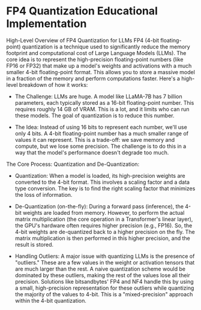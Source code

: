 # FP4 Quantization Educational Implementation

High-Level Overview of FP4 Quantization for LLMs FP4 (4-bit floating-point) quantization is a technique used to significantly reduce the memory footprint and computational cost of Large Language Models (LLMs). The core idea is to represent the high-precision floating-point numbers (like FP16 or FP32) that make up a model's weights and activations with a much smaller 4-bit floating-point format. This allows you to store a massive model in a fraction of the memory and perform computations faster.
Here's a high-level breakdown of how it works:

- The Challenge: LLMs are huge. A model like LLaMA-7B has 7 billion parameters, each typically stored as a 16-bit floating-point number. This requires roughly 14 GB of VRAM. This is a lot, and it limits who can run these models. The goal of quantization is to reduce this number.

- The Idea: Instead of using 16 bits to represent each number, we'll use only 4 bits. A 4-bit floating-point number has a much smaller range of values it can represent. This is a trade-off: we save memory and compute, but we lose some precision. The challenge is to do this in a way that the model's performance doesn't degrade too much.

The Core Process: Quantization and De-Quantization:

- Quantization: When a model is loaded, its high-precision weights are converted to the 4-bit format. This involves a scaling factor and a data type conversion. The key is to find the right scaling factor that minimizes the loss of information.

- De-Quantization (on-the-fly): During a forward pass (inference), the 4-bit weights are loaded from memory. However, to perform the actual matrix multiplication (the core operation in a Transformer's linear layer), the GPU's hardware often requires higher precision (e.g., FP16). So, the 4-bit weights are de-quantized back to a higher precision on the fly. The matrix multiplication is then performed in this higher precision, and the result is stored.

- Handling Outliers: A major issue with quantizing LLMs is the presence of "outliers." These are a few values in the weight or activation tensors that are much larger than the rest. A naive quantization scheme would be dominated by these outliers, making the rest of the values lose all their precision. Solutions like bitsandbytes' FP4 and NF4 handle this by using a small, high-precision representation for these outliers while quantizing the majority of the values to 4-bit. This is a "mixed-precision" approach within the 4-bit quantization.
